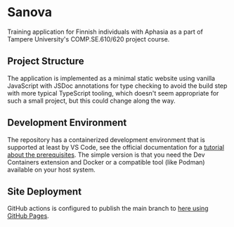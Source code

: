 # Sanova

Training application for Finnish individuals with Aphasia as a part of Tampere University's
COMP.SE.610/620 project course.

## Project Structure

The application is implemented as a minimal static website using vanilla JavaScript with JSDoc
annotations for type checking to avoid the build step with more typical TypeScript tooling, which
doesn't seem appropriate for such a small project, but this could change along the way.

## Development Environment

The repository has a containerized development environment that is supported at least by VS Code,
see the official documentation for a [tutorial about the prerequisites][tutorial]. The simple
version is that you need the Dev Containers extension and Docker or a compatible tool (like Podman)
available on your host system.

## Site Deployment

GitHub actions is configured to publish the main branch to [here using GitHub Pages][public].

[tutorial]: https://code.visualstudio.com/docs/devcontainers/tutorial/
[public]: https://ottomakitalo.github.io/Sanova/
